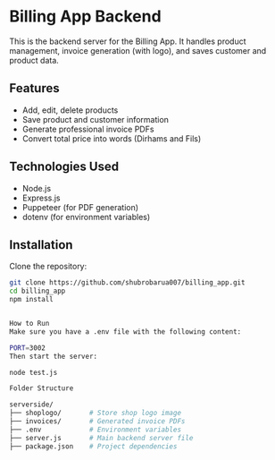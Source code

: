 # Billing App Backend

This is the backend server for the Billing App. It handles product management, invoice generation (with logo), and saves customer and product data.

## Features

- Add, edit, delete products
- Save product and customer information
- Generate professional invoice PDFs
- Convert total price into words (Dirhams and Fils)

## Technologies Used

- Node.js
- Express.js
- Puppeteer (for PDF generation)
- dotenv (for environment variables)

## Installation

Clone the repository:

```bash
git clone https://github.com/shubrobarua007/billing_app.git
cd billing_app
npm install


How to Run
Make sure you have a .env file with the following content:

PORT=3002
Then start the server:

node test.js

Folder Structure

serverside/
├── shoplogo/       # Store shop logo image
├── invoices/       # Generated invoice PDFs
├── .env            # Environment variables
├── server.js       # Main backend server file
├── package.json    # Project dependencies

